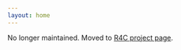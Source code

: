 ```yaml
---
layout: home
---
```


No longer maintained.
Moved to [R4C project page](https://naoya-i.github.io/r4c/).
